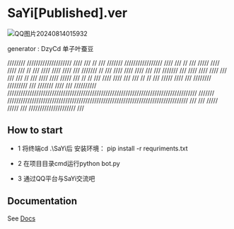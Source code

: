 # SaYi[Published].ver 

![QQ图片20240814015932](https://github.com/user-attachments/assets/56576b50-b4e7-44d0-a698-b37fd9bf43e3)

generator : DzyCd 单子叶蚕豆

////////           ////////////////////       ////           ///                               //
///   ///////        /////////////////         ////         ///                               //
///        /////                 ////           ////       ///                               //
///          ////               ////             ////     ///            ///////            //
///          ////             ////                ////   ///           ///            ///////
///          ////           ////                   //// ///          ///            ///    //
///          ////         ////                      /////           ///           //      //
///          ////       ////                         ///          ///            //      //
///        /////      ////                           ///           ////////      /////////
///    ///////      ////                             ///
//////////        /////////////////////////////////////////////////////////////////////////////////////
///////          /////////////////////////////////////////////////////////////////////////////////
                                                     ///
                                                     ///        /////                  /////
                                                     ///            /////////////////////
                                                     ///
## How to start

* 1 将终端cd .\SaYi后 安装环境： pip install -r requriments.txt

* 2 在项目目录cmd运行python bot.py

* 3 通过QQ平台与SaYi交流吧

## Documentation

See [Docs](https://nonebot.dev/)
